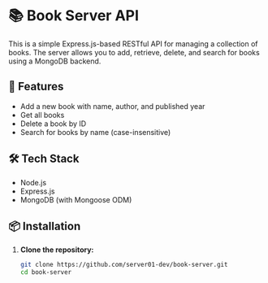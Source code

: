 # 📚 Book Server API

This is a simple Express.js-based RESTful API for managing a collection of books. The server allows you to add, retrieve, delete, and search for books using a MongoDB backend.

## 🚀 Features

- Add a new book with name, author, and published year
- Get all books
- Delete a book by ID
- Search for books by name (case-insensitive)

## 🛠️ Tech Stack

- Node.js
- Express.js
- MongoDB (with Mongoose ODM)

## 📦 Installation

1. **Clone the repository:**

   ```bash
   git clone https://github.com/server01-dev/book-server.git
   cd book-server
